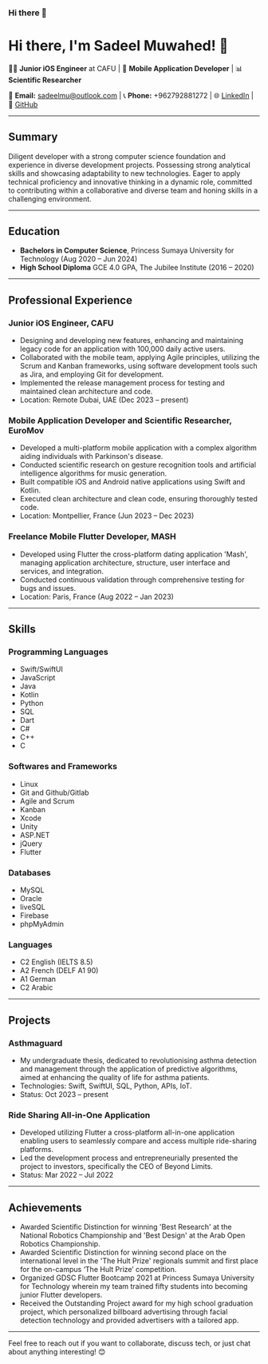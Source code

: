### Hi there 👋
# Hi there, I'm Sadeel Muwahed! 👋

👨‍💻 **Junior iOS Engineer** at CAFU | 📱 **Mobile Application Developer** | 📊 **Scientific Researcher**

📧 **Email:** sadeelmu@outlook.com | 📞 **Phone:** +962792881272 | 🌐 [LinkedIn](https://www.linkedin.com/in/sadeel-muwahed/) | 🐙 [GitHub](https://github.com/sadeelmu)

---

## Summary

Diligent developer with a strong computer science foundation and experience in diverse development projects. Possessing strong analytical skills and showcasing adaptability to new technologies. Eager to apply technical proficiency and innovative thinking in a dynamic role, committed to contributing within a collaborative and diverse team and honing skills in a challenging environment.

---

## Education

- **Bachelors in Computer Science**, Princess Sumaya University for Technology (Aug 2020 – Jun 2024)
- **High School Diploma** GCE 4.0 GPA, The Jubilee Institute (2016 – 2020)

---

## Professional Experience

### Junior iOS Engineer, CAFU
- Designing and developing new features, enhancing and maintaining legacy code for an application with 100,000 daily active users.
- Collaborated with the mobile team, applying Agile principles, utilizing the Scrum and Kanban frameworks, using software development tools such as Jira, and employing Git for development.
- Implemented the release management process for testing and maintained clean architecture and code.
- Location: Remote Dubai, UAE (Dec 2023 – present)

### Mobile Application Developer and Scientific Researcher, EuroMov
- Developed a multi-platform mobile application with a complex algorithm aiding individuals with Parkinson's disease.
- Conducted scientific research on gesture recognition tools and artificial intelligence algorithms for music generation.
- Built compatible iOS and Android native applications using Swift and Kotlin.
- Executed clean architecture and clean code, ensuring thoroughly tested code.
- Location: Montpellier, France (Jun 2023 – Dec 2023)

### Freelance Mobile Flutter Developer, MASH
- Developed using Flutter the cross-platform dating application 'Mash', managing application architecture, structure, user interface and services, and integration.
- Conducted continuous validation through comprehensive testing for bugs and issues.
- Location: Paris, France (Aug 2022 – Jan 2023)

---

## Skills

### Programming Languages
- Swift/SwiftUI
- JavaScript
- Java
- Kotlin
- Python
- SQL
- Dart
- C#
- C++
- C

### Softwares and Frameworks
- Linux
- Git and Github/Gitlab
- Agile and Scrum
- Kanban
- Xcode
- Unity
- ASP.NET
- jQuery
- Flutter

### Databases
- MySQL
- Oracle 
- liveSQL 
- Firebase
- phpMyAdmin

### Languages
- C2 English (IELTS 8.5)
- A2 French (DELF A1 90)
- A1 German 
- C2 Arabic

---

## Projects

### Asthmaguard
- My undergraduate thesis, dedicated to revolutionising asthma detection and management through the application of predictive algorithms, aimed at enhancing the quality of life for asthma patients.
- Technologies: Swift, SwiftUI, SQL, Python, APIs, IoT.
- Status: Oct 2023 – present

### Ride Sharing All-in-One Application
- Developed utilizing Flutter a cross-platform all-in-one application enabling users to seamlessly compare and access multiple ride-sharing platforms.
- Led the development process and entrepreneurially presented the project to investors, specifically the CEO of Beyond Limits.
- Status: Mar 2022 – Jul 2022

---

## Achievements

- Awarded Scientific Distinction for winning 'Best Research' at the National Robotics Championship and 'Best Design' at the Arab Open Robotics Championship.
- Awarded Scientific Distinction for winning second place on the international level in the 'The Hult Prize' regionals summit and first place for the on-campus ‘The Hult Prize’ competition.
- Organized GDSC Flutter Bootcamp 2021 at Princess Sumaya University for Technology wherein my team trained fifty students into becoming junior Flutter developers.
- Received the Outstanding Project award for my high school graduation project, which personalized billboard advertising through facial detection technology and provided advertisers with a tailored app.

---

Feel free to reach out if you want to collaborate, discuss tech, or just chat about anything interesting! 😊


<!--
**sadeelmu/sadeelmu** is a ✨ _special_ ✨ repository because its `README.md` (this file) appears on your GitHub profile.

Here are some ideas to get you started:

- 🔭 I’m currently working on ...
- 🌱 I’m currently learning ...
- 👯 I’m looking to collaborate on ...
- 🤔 I’m looking for help with ...
- 💬 Ask me about ...
- 📫 How to reach me: ...
- 😄 Pronouns: ...
- ⚡ Fun fact: ...
-->
